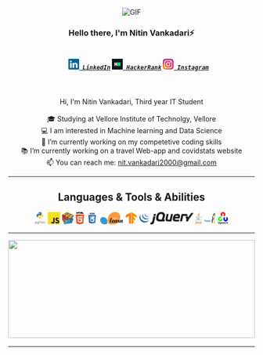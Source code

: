 <p align="center">
  <img alt="GIF" src="https://media.giphy.com/media/lTRuG1F4VZ3LHMpXY2/giphy.gif" width = 200/>
</p>
<h3 align="center">Hello there, I'm Nitin Vankadari⚡</h3>
<h5 align="center">
  <code>
    <a href="https://www.linkedin.com/in/nitin-vankadari-930747173/" title="LinkedIn Profile"><img width="22" src="https://github.com/NitinV2000/NitinV2000/blob/master/images/linkedin.svg"> LinkedIn</a></code>
  <code><a href="https://www.hackerrank.com/NitinVankadari" title="HackerRank Profile"><img width="22" src="https://github.com/NitinV2000/NitinV2000/blob/master/images/hackerrank.png"> HackerRank</a></code>
  <code><a href="https://www.instagram.com/nitin1620/" title="Instagram Profile"><img width="22" src="https://github.com/NitinV2000/NitinV2000/blob/master/images/instagram.svg"> Instagram</a></code>
</h5>
<br>
<p align="center">
  Hi, I'm Nitin Vankadari, Third year IT Student
  <br>
  <br>
  🎓 Studying at Vellore Institute of Technolgy, Vellore
  <br>
  💻 I am interested in Machine learning and Data Science
  <br>
  🔬 I’m currently working on my competetive coding skills
  <br>
  📚 I’m currently working on a travel Web-app and covidstats website
  <br>
  📫 You can reach me: <a href="mailto: nit.vankadari2000@gmail.com">nit.vankadari2000@gmail.com</a>
</p>

<hr>

<h2 align="center">Languages & Tools & Abilities</h2>

<p align="center">
  <code><img title="Python" height="25" src="https://github.com/NitinV2000/NitinV2000/blob/master/images/python.svg"></code>
  <code><img title="Javascript" height="25" src="https://github.com/NitinV2000/NitinV2000/blob/master/images/javascript.svg"></code>
  <code><img title="Problem Solving" height="25" src="https://github.com/NitinV2000/NitinV2000/blob/master/images/problemSolving.png"></code>
  <code><img title="HTML5" height="25" src="https://github.com/NitinV2000/NitinV2000/blob/master/images/html5.svg"></code>
  <code><img title="CSS" height="25" src="https://github.com/NitinV2000/NitinV2000/blob/master/images/css.svg"></code>
  <code><img title="Scikit" height="25" src="https://github.com/NitinV2000/NitinV2000/blob/master/images/1200px-Scikit_learn_logo_small.svg.png"></code>
  <code><img title="Tensorflow" height="25" src="https://github.com/NitinV2000/NitinV2000/blob/master/images/download.png"></code>
  <code><img title="JQuery" height="25" src="https://github.com/NitinV2000/NitinV2000/blob/master/images/jquery.svg"></code>
  <code><img title="Java" height="25" src="https://github.com/NitinV2000/NitinV2000/blob/master/images/java.svg"></code>
  <code><img title="Pandas" height="25" src="https://github.com/NitinV2000/NitinV2000/blob/master/images/download%20(1).png"></code>
  <code><img title="Opencv" height="25" src="https://github.com/NitinV2000/NitinV2000/blob/master/images/1200px-OpenCV_Logo_with_text_svg_version.svg.png"></code>
</p>

<hr>

<a href="https://github.com/anuraghazra/github-readme-stats" title="Go to Source"><img width="100%" height="200" src="https://github-readme-stats.vercel.app/api?username=NitinV2000&show_icons=true&theme=gotham"></a>

<hr>

<!--
**NitinV2000/NitinV2000** is a ✨ _special_ ✨ repository because its `README.md` (this file) appears on your GitHub profile.

Here are some ideas to get you started:

- 🔭 I’m currently working on ...
- 🌱 I’m currently learning ...
- 👯 I’m looking to collaborate on ...
- 🤔 I’m looking for help with ...
- 💬 Ask me about ...
- 📫 How to reach me: ...
- 😄 Pronouns: ...
- ⚡ Fun fact: ...
-->
